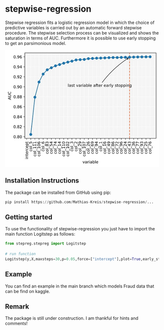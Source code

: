 # stepwise-regression
Stepwise regression fits a logistic regression model in which the choice of predictive variables is carried out by an automatic forward stepwise procedure. The stepwise selection process can be visualized and shows the saturation in terms of AUC. Furthermore it is possible to use early stopping to get an parsimonious model.

![alt text](https://github.com/Mathias-Kreis/stepwise-regression/blob/main/stepwise_example.jpg?raw=true|width=50px)

## Installation Instructions
The package can be installed from GitHub using pip:
```python
pip install https://github.com/Mathias-Kreis/stepwise-regression/...
```

## Getting started
To use the functionality of stepwise-regression you just have to import the main function Logitstep as follows:
```python
from stepreg.stepreg import Logitstep

# run function
Logitstep(y,X,maxsteps=30,p=0.05,force=["intercept"],plot=True,early_stopping=True,patience=10,tol=0.001,verbosity=1)
```

## Example
You can find an example in the main branch which models Fraud data that can be find on kaggle.

## Remark
The package is still under construction. I am thankful for hints and comments!
